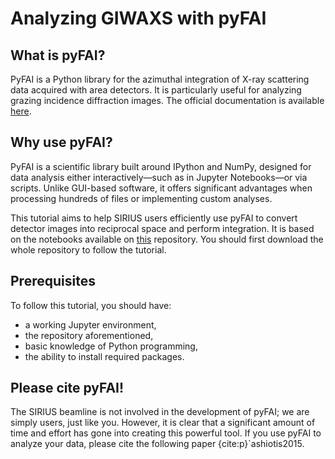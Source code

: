 # Analyzing GIWAXS with pyFAI

## What is pyFAI?

PyFAI is a Python library for the azimuthal integration of X-ray scattering data acquired with area detectors. It is particularly useful for analyzing grazing incidence diffraction images. The official documentation is available [here](https://www.silx.org/doc/pyFAI/latest/index.html#).

## Why use pyFAI?

PyFAI is a scientific library built around IPython and NumPy, designed for data analysis either interactively—such as in Jupyter Notebooks—or via scripts. Unlike GUI-based software, it offers significant advantages when processing hundreds of files or implementing custom analyses.

This tutorial aims to help SIRIUS users efficiently use pyFAI to convert detector images into reciprocal space and perform integration. It is based on the notebooks available on [this](https://gitlab.synchrotron-soleil.fr/sirius-beamline/notebooks/tutorial_giwaxs_pyfai) repository. You should first download the whole repository to follow the tutorial.

## Prerequisites
To follow this tutorial, you should have:
- a working Jupyter environment,
- the repository aforementioned,
- basic knowledge of Python programming,
- the ability to install required packages.

## Please cite pyFAI!

The SIRIUS beamline is not involved in the development of pyFAI; we are simply users, just like you. However, it is clear that a significant amount of time and effort has gone into creating this powerful tool. If you use pyFAI to analyze your data, please cite the following paper {cite:p}`ashiotis2015.
